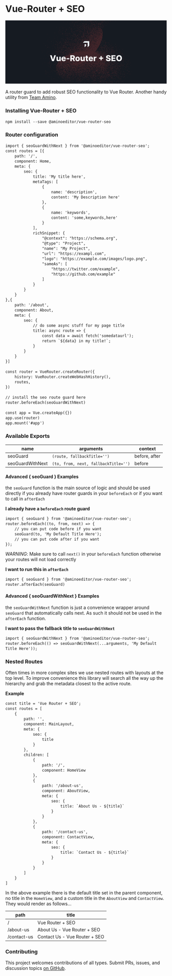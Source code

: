 # Vue-Router + SEO

![Hero image for Vue-Router + SEO](doc/hero.png)

A router guard to add robust SEO functionality to Vue Router. Another handy utility from [Team Amino](https://aminoeditor.com).

### Installing Vue-Router + SEO

```
npm install --save @aminoeditor/vue-router-seo
```

### Router configuration

```
import { seoGuardWithNext } from '@aminoeditor/vue-router-seo';
const routes = [{
	path: '/',
	component: Home,
	meta: {
		seo: {
			title: 'My title here',
			metaTags: [
				{
					name: 'description',
					content: 'My Description here'
				},
				{
					name: 'keywords',
					content: 'some,keywords,here'
				}
			],
			richSnippet: {
				"@context": "https://schema.org",
				"@type": "Project",
				"name": "My Project",
				"url": "https://exampl.com",
				"logo": "https://example.com/images/logo.png",
				"sameAs": [
					"https://twitter.com/example",
					"https://github.com/example"
				]
			}
		}
	}
},{
	path: '/about',
	component: About,
	meta: {
		seo: {
			// do some async stuff for my page title
			title: async route => {
				const data = await fetch('somedataurl');
				return `${data} in my title!`;
			}
		}
	}
}]

const router = VueRouter.createRouter({
	history: VueRouter.createWebHashHistory(),
	routes,
})

// install the seo route guard here
router.beforeEach(seoGuardWithNext)

const app = Vue.createApp({})
app.use(router)
app.mount('#app')
```

### Available Exports
| name | arguments | context |
|--|--|--|
| seoGuard | `(route, fallbackTitle='')` | before, after
| seoGuardWithNext | `(to, from, next, fallbackTitle='')` | before

#### Advanced { seoGuard } Examples
the `seoGuard` function is the main source of logic and should be used directly if you already have router guards in your `beforeEach` or if you want to call in `afterEach`

**I already have a `beforeEach` route guard**
```
import { seoGuard } from '@aminoeditor/vue-router-seo';
router.beforeEach((to, from, next) => {
	// you can put code before if you want
	seoGuard(to, 'My Default Title Here');
	// you can put code after if you want
});
```
_WARNING_:  Make sure to call `next()` in your `beforeEach` function otherwise your routes will not load correctly

**I want to run this in `afterEach`**
```
import { seoGuard } from '@aminoeditor/vue-router-seo';
router.afterEach(seoGuard)
```

#### Advanced { seoGuardWithNext } Examples
the `seoGuardWithNext` function is just a convenience wrapper around `seoGuard` that automatically calls next. As such it should not be used in the `afterEach` function.

**I want to pass the fallback title to `seoGuardWithNext`**
```
import { seoGuardWithNext } from '@aminoeditor/vue-router-seo';
router.beforeEach(() => seoGuardWithNext(...arguments, 'My Default Title Here'));
```

### Nested Routes
Often times in more complex sites we use nested routes with layouts at the top level. To improve convenience this library will search all the way up the hierarchy and grab the metadata closest to the active route.

**Example**
```
const title = 'Vue Router + SEO';
const routes = [
	{
		path: '',
		component: MainLayout,
		meta: {
			seo: {
				title
			}
		},
		children: [
			{
				path: '/',
				component: HomeView
			},
			{
				path: '/about-us',
				component: AboutView,
				meta: {
					seo: {
						title: `About Us - ${title}`
					}
				}
			},
			{
				path: '/contact-us',
				component: ContactView,
				meta: {
					seo: {
						title: `Contact Us - ${title}`
					}
				}
			}
		]
	}
]
```
In the above example there is the default title set in the parent component, no title in the `HomeView`, and a custom title in the `AboutView` and `ContactView`. They would render as follows...

| path | title |
| -- | -- |
| / | Vue Router + SEO
| /about-us | About Us - Vue Router + SEO
| /contact-us | Contact Us - Vue Router + SEO

### Contributing

This project welcomes contributions of all types. Submit PRs, issues, and discussion topics [on GitHub](https://github.com/aminoeditor/vue-router-seo).
